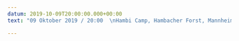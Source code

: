 ```yaml
---
datum: 2019-10-09T20:00:00.000+00:00
text: "09 Oktober 2019 / 20:00  \nHambi Camp, Hambacher Forst, Mannheim"

---
```

